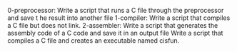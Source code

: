 0-preprocessor: Write a script that runs a C file through the preprocessor and save t
he result into another file 
1-compiler: Write a script that compiles a C file but does not link.
2-assembler: Write a script that generates the assembly code of a C code and save it in an output file
Write a script that compiles a C file and creates an executable named cisfun.


